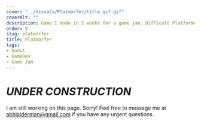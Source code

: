 ```yaml
---
cover: "../Visuals/Platmorfer/title_gif.gif"
coverAlt: ""
description: Game I made in 2 weeks for a game jam. Difficult Platformer with power-up mechanics.
order: 9
slug: platmorfer
title: Platmorfer
tags:
- Godot
- GameDev
- Game Jam
---
```


# **_UNDER CONSTRUCTION_**
I am still working on this page. Sorry! Feel free to message me at abhialderman@gmail.com if you have any urgent questions.
